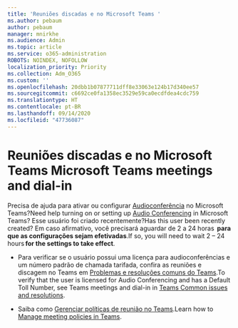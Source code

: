 ```yaml
---
title: 'Reuniões discadas e no Microsoft Teams '
ms.author: pebaum
author: pebaum
manager: mnirkhe
ms.audience: Admin
ms.topic: article
ms.service: o365-administration
ROBOTS: NOINDEX, NOFOLLOW
localization_priority: Priority
ms.collection: Adm_O365
ms.custom: ''
ms.openlocfilehash: 20dbb1b07877711dff8e33063e124b17d340ee57
ms.sourcegitcommit: c6692ce0fa1358ec3529e59ca0ecdfdea4cdc759
ms.translationtype: HT
ms.contentlocale: pt-BR
ms.lasthandoff: 09/14/2020
ms.locfileid: "47736087"
---
```

# <a name="microsoft-teams-meetings-and-dial-in"></a><span data-ttu-id="6bf5f-102">Reuniões discadas e no Microsoft Teams </span><span class="sxs-lookup"><span data-stu-id="6bf5f-102">Microsoft Teams meetings and dial-in</span></span>

<span data-ttu-id="6bf5f-103">Precisa de ajuda para ativar ou configurar [Audioconferência](https://docs.microsoft.com/microsoftteams/audio-conferencing-in-office-365) no Microsoft Teams?</span><span class="sxs-lookup"><span data-stu-id="6bf5f-103">Need help turning on or setting up [Audio Conferencing](https://docs.microsoft.com/microsoftteams/audio-conferencing-in-office-365) in Microsoft Teams?</span></span> <span data-ttu-id="6bf5f-104">Esse usuário foi criado recentemente?</span><span class="sxs-lookup"><span data-stu-id="6bf5f-104">Has this user been recently created?</span></span> <span data-ttu-id="6bf5f-105">Em caso afirmativo, você precisará aguardar de 2 a 24 horas  **para que as configurações sejam efetivadas**.</span><span class="sxs-lookup"><span data-stu-id="6bf5f-105">If so, you will need to wait 2 – 24 hours **for the settings to take effect**.</span></span>

- <span data-ttu-id="6bf5f-106">Para verificar se o usuário possui uma licença para audioconferências e um número padrão de chamada tarifada, confira as reuniões e discagem no Teams em [Problemas e resoluções comuns do Teams](https://docs.microsoft.com/microsoftteams/known-issues).</span><span class="sxs-lookup"><span data-stu-id="6bf5f-106">To verify that the user is licensed for Audio Conferencing and has a Default Toll Number, see Teams meetings and dial-in in [Teams Common issues and resolutions](https://docs.microsoft.com/microsoftteams/known-issues).</span></span>

- <span data-ttu-id="6bf5f-107">Saiba como [Gerenciar políticas de reunião no Teams](https://docs.microsoft.com/microsoftteams/meeting-policies-in-teams).</span><span class="sxs-lookup"><span data-stu-id="6bf5f-107">Learn how to [Manage meeting policies in Teams](https://docs.microsoft.com/microsoftteams/meeting-policies-in-teams).</span></span> 
